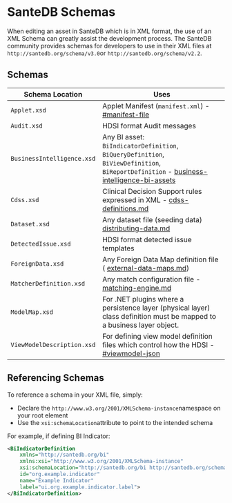 # SanteDB Schemas

When editing an asset in SanteDB which is in XML format, the use of an XML Schema can greatly assist the development process. The SanteDB community provides schemas for developers to use in their XML files at `http://santedb.org/schema/v3.0`or `http://santedb.org/schema/v2.2`.

## Schemas

| Schema Location            | Uses                                                                                                                                                                                                                                |
| -------------------------- | ----------------------------------------------------------------------------------------------------------------------------------------------------------------------------------------------------------------------------------- |
| `Applet.xsd`               | Applet Manifest (`manifest.xml`) - [#manifest-file](extending-santesuite/extending-santedb/applets/applet-structure.md#manifest-file "mention")                                                                                     |
| `Audit.xsd`                | HDSI format Audit messages                                                                                                                                                                                                          |
| `BusinessIntelligence.xsd` | Any BI asset: `BiIndicatorDefinition`, `BiQueryDefinition`, `BiViewDefinition`, `BiReportDefinition` - [business-intelligence-bi-assets](extending-santesuite/extending-santedb/applets/business-intelligence-bi-assets/ "mention") |
| `Cdss.xsd`                 | Clinical Decision Support rules expressed in XML - [cdss-definitions.md](applets/cdss-protocols/cdss-definitions.md "mention")                                                                                                      |
| `Dataset.xsd`              | Any dataset file (seeding data) [distributing-data.md](extending-santesuite/extending-santedb/applets/distributing-data.md "mention")                                                                                               |
| `DetectedIssue.xsd`        | HDSI format detected issue templates                                                                                                                                                                                                |
| `ForeignData.xsd`          | Any Foreign Data Map definition file ( [external-data-maps.md](applets/external-data-maps.md "mention"))                                                                                                                            |
| `MatcherDefinition.xsd`    | Any match configuration file - [matching-engine.md](../santedb/matching-engine.md "mention")                                                                                                                                        |
| `ModelMap.xsd`             | For .NET plugins where a persistence layer (physical layer) class definition must be mapped to a business layer object.                                                                                                             |
| `ViewModelDescription.xsd` | For defining view model definition files which control how the HDSI - [#viewmodel-json](service-apis/health-data-service-interface-hdsi.md#viewmodel-json "mention")                                                                |

## Referencing Schemas

To reference a schema in your XML file, simply:

* Declare the `http://www.w3.org/2001/XMLSchema-instance`namespace on your root element
* Use the `xsi:schemaLocation`attribute to point to the intended schema

For example, if defining BI Indicator:

```xml
<BiIndicatorDefinition 
    xmlns="http://santedb.org/bi"
    xmlns:xsi="http://www.w3.org/2001/XMLSchema-instance"
    xsi:schemaLocation="http://santedb.org/bi http://santedb.org/schema/v3.0/BusinessIntelligence.xsd"
    id="org.example.indicator"
    name="Example Indicator"
    label="ui.org.example.indicator.label">
</BiIndicatorDefinition>
```



